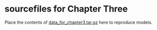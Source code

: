 sourcefiles for Chapter Three
=============================

Place the contents of [data_for_chapter3.tar.gz](https://www.dropbox.com/s/urlo2292g3ueozl/data_for_chapter3.tar.gz?dl=0) here to reproduce models.